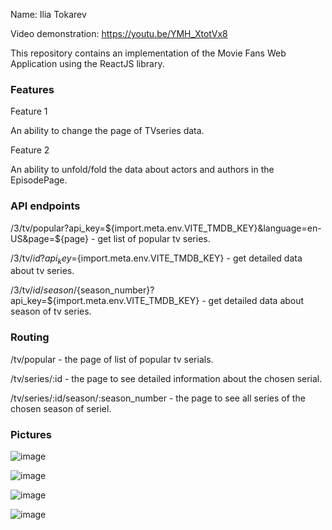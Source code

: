 Name: Ilia Tokarev </b>

Video demonstration:  https://youtu.be/YMH_XtotVx8 </b>

This repository contains an implementation of the Movie Fans Web Application using the ReactJS library. </b>

### Features </b>

Feature 1 </b>

An ability to change the page of TVseries data. </b>

Feature 2 </b>

An ability to unfold/fold the data about actors and authors in the EpisodePage. </b>

### API endpoints </b>

/3/tv/popular?api_key=${import.meta.env.VITE_TMDB_KEY}&language=en-US&page=${page} - get list of popular tv series. </b>

/3/tv/${id}?api_key=${import.meta.env.VITE_TMDB_KEY} - get detailed data about tv series. </b>

/3/tv/${id}/season/${season_number}?api_key=${import.meta.env.VITE_TMDB_KEY} - get detailed data about season of tv series. </b>

### Routing </b>

/tv/popular - the page of list of popular tv serials. </b>

/tv/series/:id - the page to see detailed information about the chosen serial. </b>

/tv/series/:id/season/:season_number - the page to see all series of the chosen season of seriel. </b>

### Pictures </b>

![image](https://github.com/Tokarev-IP/frontend/assets/61622665/c21c31bb-46cd-4ee8-ae4f-f3666bbffcdf)

![image](https://github.com/Tokarev-IP/frontend/assets/61622665/e4f8a9d3-a483-494b-94b1-b7673dc7ee41)

![image](https://github.com/Tokarev-IP/frontend/assets/61622665/cd728da6-943d-4630-b986-2f4ed8ecc7c6)

![image](https://github.com/Tokarev-IP/frontend/assets/61622665/3eaa7bfb-ef0e-481c-9260-275f80d06225)

